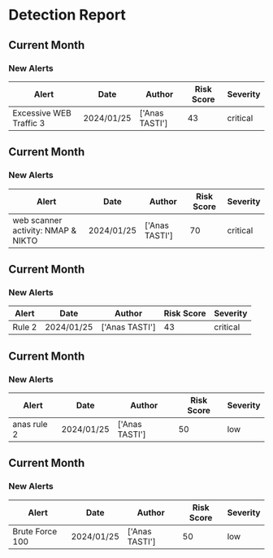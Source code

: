 # Detection Report
## Current Month
### New Alerts
| Alert | Date | Author | Risk Score | Severity |
| --- | --- | --- | --- | --- |
|Excessive WEB Traffic 3|2024/01/25|['Anas TASTI']|43|critical
## Current Month
### New Alerts
| Alert | Date | Author | Risk Score | Severity |
| --- | --- | --- | --- | --- |
|web scanner activity: NMAP & NIKTO|2024/01/25|['Anas TASTI']|70|critical
## Current Month
### New Alerts
| Alert | Date | Author | Risk Score | Severity |
| --- | --- | --- | --- | --- |
|Rule 2|2024/01/25|['Anas TASTI']|43|critical
## Current Month
### New Alerts
| Alert | Date | Author | Risk Score | Severity |
| --- | --- | --- | --- | --- |
|anas rule 2|2024/01/25|['Anas TASTI']|50|low
## Current Month
### New Alerts
| Alert | Date | Author | Risk Score | Severity |
| --- | --- | --- | --- | --- |
|Brute Force 100|2024/01/25|['Anas TASTI']|50|low
